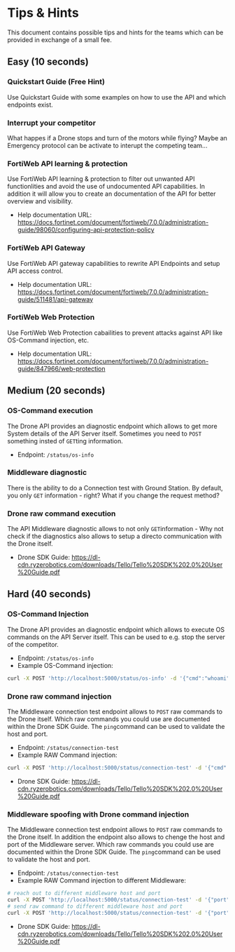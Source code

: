 # Tips & Hints
This document contains possible tips and hints for the teams which can be provided in exchange of a small fee.

## Easy (10 seconds)
### Quickstart Guide (Free Hint)
Use Quickstart Guide with some examples on how to use the API and which endpoints exist.

### Interrupt your competitor
What happes if a Drone stops and turn of the motors while flying?
Maybe an Emergency protocol can be activate to interupt the competing team...

### FortiWeb API learning & protection
Use FortiWeb API learning & protection to filter out unwanted API functionlities and avoid the use of undocumented API capabilities. In addition it will allow you to create an documentation of the API for better overview and visibility.
- Help documentation URL: https://docs.fortinet.com/document/fortiweb/7.0.0/administration-guide/98060/configuring-api-protection-policy

### FortiWeb API Gateway
Use FortiWeb API gateway capabilities to rewrite API Endpoints and setup API access control.
- Help documentation URL: https://docs.fortinet.com/document/fortiweb/7.0.0/administration-guide/511481/api-gateway

### FortiWeb Web Protection
Use FortiWeb Web Protection cabailities to prevent attacks against API like OS-Command injection, etc.
- Help documentation URL:
https://docs.fortinet.com/document/fortiweb/7.0.0/administration-guide/847966/web-protection

## Medium (20 seconds)
### OS-Command execution
The Drone API provides an diagnostic endpoint which allows to get more System details of the API Server itself.
Sometimes you need to `POST` something insted of `GET`ting information.
- Endpoint: `/status/os-info`

### Middleware diagnostic
There is the ability to do a Connection test with Ground Station. By default, you only `GET` information - right?
What if you change the request method?

### Drone raw command execution
The API Middleware diagnostic allows to not only `GET`information - Why not check if the diagnostics also allows to setup a directo communication with the Drone itself.
- Drone SDK Guide: https://dl-cdn.ryzerobotics.com/downloads/Tello/Tello%20SDK%202.0%20User%20Guide.pdf

## Hard (40 seconds)
### OS-Command Injection
The Drone API provides an diagnostic endpoint which allows to execute OS commands on the API Server itself. This can be used to e.g. stop the server of the competitor.
- Endpoint: `/status/os-info`
- Example OS-Command injection:
```bash
curl -X POST 'http://localhost:5000/status/os-info' -d '{"cmd":"whoami"}' -H 'Content-Type: application/json'
```

### Drone raw command injection
The Middleware connection test endpoint allows to `POST` raw commands to the Drone itself. Which raw commands you could use are documented within the Drone SDK Guide. The `ping`command can be used to validate the host and port.
- Endpoint: `/status/connection-test`
- Example RAW Command injection:
```bash
curl -X POST 'http://localhost:5000/status/connection-test' -d '{"cmd": "motoron"}' -H 'Content-Type: application/json'
````
- Drone SDK Guide: https://dl-cdn.ryzerobotics.com/downloads/Tello/Tello%20SDK%202.0%20User%20Guide.pdf

### Middleware spoofing with Drone command injection
The Middleware connection test endpoint allows to `POST` raw commands to the Drone itself. In addition the endpoint also allows to chenge the host and port of the Middleware server. Which raw commands you could use are documented within the Drone SDK Guide. The `ping`command can be used to validate the host and port.
- Endpoint: `/status/connection-test`
- Example RAW Command injection to different Middleware:
```bash
# reach out to different middleware host and port
curl -X POST 'http://localhost:5000/status/connection-test' -d '{"port": 1234, "host": "10.10.10.10"}' -H 'Content-Type: application/json'
# send raw command to different middleware host and port
curl -X POST 'http://localhost:5000/status/connection-test' -d '{"port": 1234, "host": "10.10.10.10", "cmd": "motoron"}' -H 'Content-Type: application/json'
````
- Drone SDK Guide: https://dl-cdn.ryzerobotics.com/downloads/Tello/Tello%20SDK%202.0%20User%20Guide.pdf